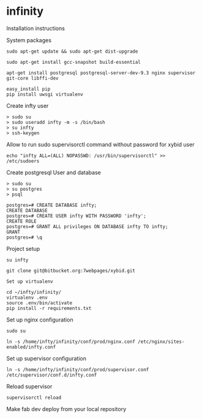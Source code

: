 infinity
====================================

Installation instructions


System packages

    sudo apt-get update && sudo apt-get dist-upgrade

    sudo apt-get install gcc-snapshot build-essential

    apt-get install postgresql postgresql-server-dev-9.3 nginx supervisor git-core libffi-dev

    easy_install pip
    pip install uwsgi virtualenv

Create infty user

    > sudo su
    > sudo useradd infty -m -s /bin/bash
    > su infty
    > ssh-keygen

Allow to run sudo supervisorctl command without password for xybid user

    echo "infty ALL=(ALL) NOPASSWD: /usr/bin/supervisorctl" >> /etc/sudoers

Create postgresql User and database

    > sudo su
    > su postgres
    > psql

    postgres=# CREATE DATABASE infty;
    CREATE DATABASE
    postgres=# CREATE USER infty WITH PASSWORD 'infty';
    CREATE ROLE
    postgres=# GRANT ALL privileges ON DATABASE infty TO infty;
    GRANT
    postgres=# \q

Project setup

    su infty

    git clone git@bitbucket.org:7webpages/xybid.git

    Set up virtualenv

    cd ~/infty/infinity/
    virtualenv .env
    source .env/bin/activate
    pip install -r requirements.txt

Set up nginx configuration

    sudo su

    ln -s /home/infty/infinity/conf/prod/nginx.conf /etc/nginx/sites-enabled/infty.conf

Set up supervisor configuration

    ln -s /home/infty/infinity/conf/prod/supervisor.conf /etc/supervisor/conf.d/infty.conf

Reload supervisor

    supervisorctl reload

Make fab dev deploy from your local repository
